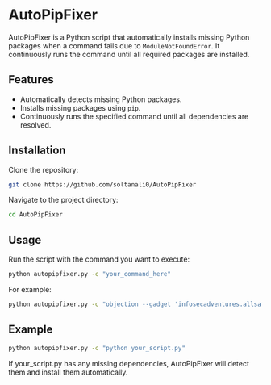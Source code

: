 # AutoPipFixer

AutoPipFixer is a Python script that automatically installs missing Python packages when a command fails due to `ModuleNotFoundError`. It continuously runs the command until all required packages are installed.

## Features

- Automatically detects missing Python packages.
- Installs missing packages using `pip`.
- Continuously runs the specified command until all dependencies are resolved.

## Installation

Clone the repository:

```sh
git clone https://github.com/soltanali0/AutoPipFixer
```
Navigate to the project directory:
```sh
cd AutoPipFixer
```

## Usage

Run the script with the command you want to execute:

```sh
python autopipfixer.py -c "your_command_here"
```

For example:

```sh
python autopipfixer.py -c "objection --gadget 'infosecadventures.allsafe' device-type"
```

## Example

```sh
python autopipfixer.py -c "python your_script.py"
```
If your_script.py has any missing dependencies, AutoPipFixer will detect them and install them automatically.

